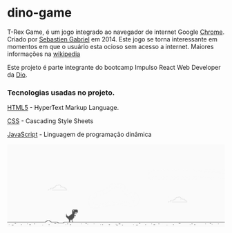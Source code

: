 # dino-game

T-Rex Game, é um jogo integrado ao navegador de internet Google [Chrome](https://www.google.com/chrome/).
Criado por [Sebastien Gabriel]() em 2014. Este jogo se torna interessante em momentos
em que o usuário esta ocioso sem acesso a internet.
Maiores informações na [wikipedia](https://pt.wikipedia.org/wiki/T-Rex_Game)

Este projeto é parte integrante do bootcamp Impulso React Web Developer da [Dio](https://web.dio.me).

### Tecnologias usadas no projeto.
[HTML5](https://developer.mozilla.org/en-US/docs/Web/HTML) - HyperText Markup Language.

[CSS](https://developer.mozilla.org/en-US/docs/Web/CSS) - Cascading Style Sheets

[JavaScript](https://developer.mozilla.org/en-US/docs/Web/JavaScript) - Linguagem de programação dinâmica

![Dino Game](./img/print.png)